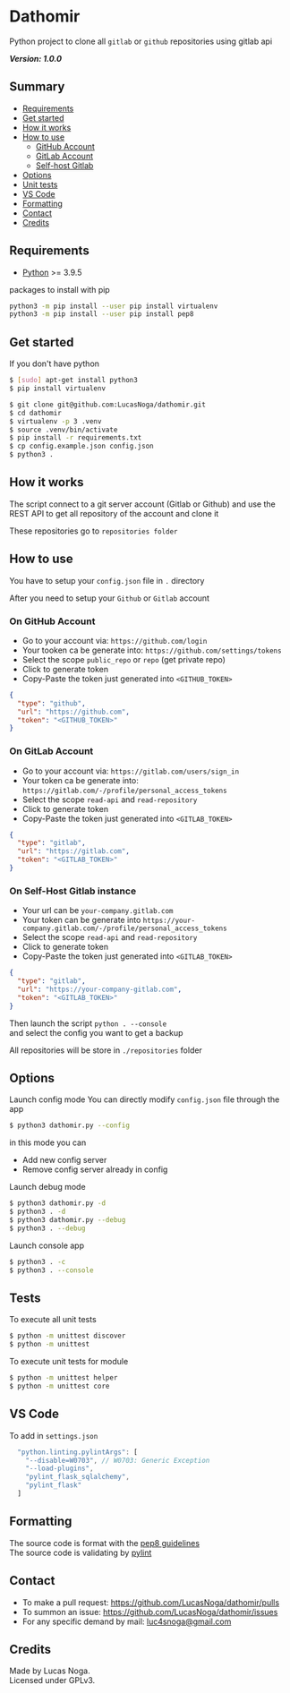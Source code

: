 # Dathomir

Python project to clone all `gitlab` or `github` repositories using gitlab api

**_Version: 1.0.0_**

## Summary

- [Requirements](#requirements)
- [Get started](#get-started)
- [How it works](#how-it-works)
- [How to use](#how-to-use)
  - [GitHub Account](#on-github-account)
  - [GitLab Account](#on-gitlab-account)
  - [Self-host Gitlab](#on-self-host-gitlab-instance)
- [Options](#options)
- [Unit tests](#tests)
- [VS Code](#vs-code)
- [Formatting](#formatting)
- [Contact](#formatting)
- [Credits](#credits)

## Requirements

- [Python](https://www.python.org/) >= 3.9.5

packages to install with pip

```bash
python3 -m pip install --user pip install virtualenv
python3 -m pip install --user pip install pep8
```

## Get started

If you don't have python

```bash
$ [sudo] apt-get install python3
$ pip install virtualenv
```

```bash
$ git clone git@github.com:LucasNoga/dathomir.git
$ cd dathomir
$ virtualenv -p 3 .venv
$ source .venv/bin/activate
$ pip install -r requirements.txt
$ cp config.example.json config.json
$ python3 .
```

## How it works

The script connect to a git server account (Gitlab or Github) and use the REST API to get all repository of the account and clone it

These repositories go to `repositories folder`

## How to use

You have to setup your `config.json` file in `.` directory

After you need to setup your `Github` or `Gitlab` account

### On GitHub Account

- Go to your account via: `https://github.com/login`
- Your tooken ca be generate into: `https://github.com/settings/tokens`
- Select the scope `public_repo` or `repo` (get private repo)
- Click to generate token
- Copy-Paste the token just generated into `<GITHUB_TOKEN>`

```json
{
  "type": "github",
  "url": "https://github.com",
  "token": "<GITHUB_TOKEN>"
}
```

### On GitLab Account

- Go to your account via: `https://gitlab.com/users/sign_in`
- Your token ca be generate into: `https://gitlab.com/-/profile/personal_access_tokens`
- Select the scope `read-api` and `read-repository`
- Click to generate token
- Copy-Paste the token just generated into `<GITLAB_TOKEN>`

```json
{
  "type": "gitlab",
  "url": "https://gitlab.com",
  "token": "<GITLAB_TOKEN>"
}
```

### On Self-Host Gitlab instance

- Your url can be `your-company.gitlab.com`
- Your token can be generate into `https://your-company.gitlab.com/-/profile/personal_access_tokens`
- Select the scope `read-api` and `read-repository`
- Click to generate token
- Copy-Paste the token just generated into `<GITLAB_TOKEN>`

```json
{
  "type": "gitlab",
  "url": "https://your-company-gitlab.com",
  "token": "<GITLAB_TOKEN>"
}
```

Then launch the script `python . --console`  
and select the config you want to get a backup

All repositories will be store in `./repositories` folder

## Options

Launch config mode
You can directly modify `config.json` file through the app

```bash
$ python3 dathomir.py --config
```

in this mode you can

- Add new config server
- Remove config server already in config

Launch debug mode

```bash
$ python3 dathomir.py -d
$ python3 . -d
$ python3 dathomir.py --debug
$ python3 . --debug
```

Launch console app

```bash
$ python3 . -c
$ python3 . --console
```

## Tests

To execute all unit tests

```bash
$ python -m unittest discover
$ python -m unittest
```

To execute unit tests for module

```bash
$ python -m unittest helper
$ python -m unittest core
```

## VS Code

To add in `settings.json`

```js
  "python.linting.pylintArgs": [
    "--disable=W0703", // W0703: Generic Exception
    "--load-plugins",
    "pylint_flask_sqlalchemy",
    "pylint_flask"
  ]
```

## Formatting

The source code is format with the [pep8 guidelines](https://peps.python.org/pep-0008/)  
The source code is validating by [pylint](https://pylint.pycqa.org/en/latest/)

## Contact

- To make a pull request: https://github.com/LucasNoga/dathomir/pulls
- To summon an issue: https://github.com/LucasNoga/dathomir/issues
- For any specific demand by mail: [luc4snoga@gmail.com](mailto:luc4snoga@gmail.com?subject=[GitHub]%20Dathomir%20Project)

## Credits

Made by Lucas Noga.  
Licensed under GPLv3.
